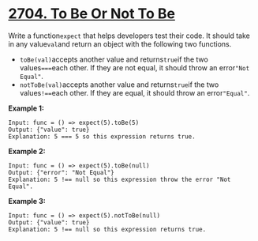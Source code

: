 # [2704. To Be Or Not To Be](https://leetcode.com/problems/to-be-or-not-to-be/description/?envType=study-plan-v2&envId=30-days-of-javascript)

Write a function`expect` that helps developers test their code. It should take in any value`val`and return an object with the following two functions.

- `toBe(val)`accepts another value and returns`true`if the two values`===`each other. If they are not equal, it should throw an error`"Not Equal"`.
- `notToBe(val)`accepts another value and returns`true`if the two values`!==`each other. If they are equal, it should throw an error`"Equal"`.

**Example 1:** 

```
Input: func = () => expect(5).toBe(5)
Output: {"value": true}
Explanation: 5 === 5 so this expression returns true.
```

**Example 2:** 

```
Input: func = () => expect(5).toBe(null)
Output: {"error": "Not Equal"}
Explanation: 5 !== null so this expression throw the error "Not Equal".
```

**Example 3:** 

```
Input: func = () => expect(5).notToBe(null)
Output: {"value": true}
Explanation: 5 !== null so this expression returns true.
```